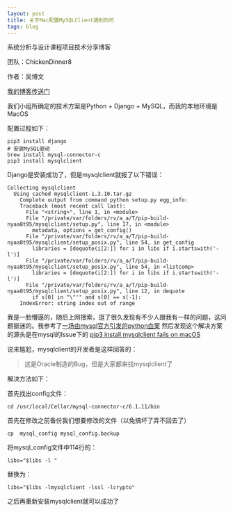 ```yaml
---
layout: post
title: 关于Mac配置MySQLClient遇到的坑
tags: blog
---
```



系统分析与设计课程项目技术分享博客

团队：ChickenDinner8

作者：吴博文

[我的博客传送门](https://bowenwu1.github.io/2018/04/12/%E5%85%B3%E4%BA%8EMac%E9%85%8D%E7%BD%AEMySQLClient%E9%81%87%E5%88%B0%E7%9A%84%E5%9D%91/)

我们小组所确定的技术方案是Python + Django + MySQL，而我的本地环境是MacOS

配置过程如下：

```shell
pip3 install django
# 安装MySQL驱动
brew install mysql-connector-c
pip3 install mysqlclient
```

Django是安装成功了，但是mysqlclient就报了以下错误：

```shell
Collecting mysqlclient
  Using cached mysqlclient-1.3.10.tar.gz
    Complete output from command python setup.py egg_info:
    Traceback (most recent call last):
      File "<string>", line 1, in <module>
      File "/private/var/folders/rv/a_a/T/pip-build-nyaa8t95/mysqlclient/setup.py", line 17, in <module>
        metadata, options = get_config()
      File "/private/var/folders/rv/a_a/T/pip-build-nyaa8t95/mysqlclient/setup_posix.py", line 54, in get_config
        libraries = [dequote(i[2:]) for i in libs if i.startswith('-l')]
      File "/private/var/folders/rv/a_a/T/pip-build-nyaa8t95/mysqlclient/setup_posix.py", line 54, in <listcomp>
        libraries = [dequote(i[2:]) for i in libs if i.startswith('-l')]
      File "/private/var/folders/rv/a_a/T/pip-build-nyaa8t95/mysqlclient/setup_posix.py", line 12, in dequote
        if s[0] in "\"'" and s[0] == s[-1]:
    IndexError: string index out of range
```

我是一脸懵逼的，随后上网搜索，逛了很久发现有不少人跟我有一样的问题，这问题挺迷的。我参考了[一场由mysql官方引发的python血案](https://www.easegamer.com/?p=545) 然后发现这个解决方案的源头是在mysql的Issue下的 [pip3 install mysqlclient fails on macOS](https://github.com/PyMySQL/mysqlclient-python/issues/169#issuecomment-299778504)

说来尴尬，mysqlclient的开发者是这样回答的：

> 这是Oracle制造的Bug，但是大家都来找mysqlclient了

解决方法如下：

首先找出config文件：

```shell
cd /usr/local/Cellar/mysql-connector-c/6.1.11/bin 
```

首先在修改之前备份我们想要修改的文件（以免搞坏了弄不回去了）

```shell
cp  mysql_config mysql_config.backup
```

将mysql_config文件中114行的：

```shell
libs="$libs -l "
```

替换为：

```shell
libs="$libs -lmysqlclient -lssl -lcrypto"
```

之后再重新安装mysqlclient就可以成功了
